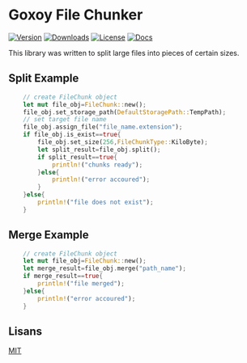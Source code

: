 # Goxoy File Chunker

[![Version](https://img.shields.io/crates/v/goxoy-file-chunker)](https://crates.io/crates/goxoy-file-chunker)
[![Downloads](https://img.shields.io/crates/d/goxoy-file-chunker)](https://crates.io/crates/goxoy-file-chunker)
[![License](https://img.shields.io/crates/l/goxoy-file-chunker)](https://crates.io/crates/goxoy-file-chunker)
[![Docs](https://docs.rs/goxoy-file-chunker/badge.svg)](https://docs.rs/goxoy-file-chunker)

This library was written to split large files into pieces of certain sizes.

## Split Example

```rust
    // create FileChunk object
    let mut file_obj=FileChunk::new();
    file_obj.set_storage_path(DefaultStoragePath::TempPath);
    // set target file name
    file_obj.assign_file("file_name.extension");
    if file_obj.is_exist==true{
        file_obj.set_size(256,FileChunkType::KiloByte);
        let split_result=file_obj.split();
        if split_result==true{
            println!("chunks ready");
        }else{
            println!("error accoured");
        }
    }else{
        println!("file does not exist");
    }

```


## Merge Example

```rust
    // create FileChunk object
    let mut file_obj=FileChunk::new();
    let merge_result=file_obj.merge("path_name");
    if merge_result==true{
        println!("file merged");
    }else{
        println!("error accoured");
    }

```
  
## Lisans

[MIT](https://choosealicense.com/licenses/mit/)